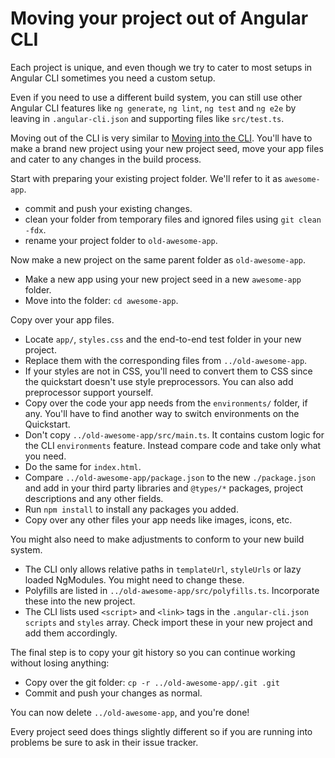 # Moving your project out of Angular CLI

Each project is unique, and even though we try to cater to most setups in Angular CLI sometimes
you need a custom setup.

Even if you need to use a different build system, you can still use other Angular CLI features
like `ng generate`, `ng lint`, `ng test` and `ng e2e` by leaving in `.angular-cli.json` and
supporting files like `src/test.ts`.

Moving out of the CLI is very similar to [Moving into the CLI](moving-into-the-cli.md).
You'll have to make a brand new project using your new project seed, move your app files and
cater to any changes in the build process.

Start with preparing your existing project folder. We'll refer to it as `awesome-app`.
- commit and push your existing changes.
- clean your folder from temporary files and ignored files using `git clean -fdx`.
- rename your project folder to `old-awesome-app`.

Now make a new project on the same parent folder as `old-awesome-app`.
- Make a new app using your new project seed in a new `awesome-app` folder.
- Move into the folder: `cd awesome-app`.

Copy over your app files.
- Locate `app/`, `styles.css` and the end-to-end test folder in your new project.
- Replace them with the corresponding files from `../old-awesome-app`.
- If your styles are not in CSS, you'll need to convert them to CSS since the quickstart doesn't
use style preprocessors. You can also add preprocessor support yourself.
- Copy over the code your app needs from the `environments/` folder, if any.
You'll have to find another way to switch environments on the Quickstart.
- Don't copy `../old-awesome-app/src/main.ts`. It contains custom logic for the CLI
`environments` feature. Instead compare code and take only what you need.
- Do the same for `index.html`.
- Compare `../old-awesome-app/package.json` to the new `./package.json` and add in your
third party libraries and `@types/*` packages, project descriptions and any other fields.
- Run `npm install` to install any packages you added.
- Copy over any other files your app needs like images, icons, etc.

You might also need to make adjustments to conform to your new build system.
- The CLI only allows relative paths in `templateUrl`, `styleUrls` or lazy loaded NgModules.
You might need to change these.
- Polyfills are listed in `../old-awesome-app/src/polyfills.ts`. Incorporate these into the new
project.
- The CLI lists used `<script>` and `<link>` tags in the `.angular-cli.json` `scripts`
and `styles` array. Check import these in your new project and add them accordingly.

The final step is to copy your git history so you can continue working without losing anything:
- Copy over the git folder: `cp -r ../old-awesome-app/.git .git`
- Commit and push your changes as normal.

You can now delete `../old-awesome-app`, and you're done!

Every project seed does things slightly different so if you are running into problems be sure
to ask in their issue tracker.
